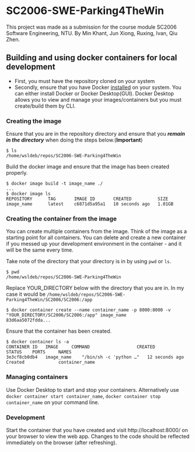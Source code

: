 # SC2006-SWE-Parking4TheWin
This project was made as a submission for the course module SC2006 Software Engineering, NTU. 
By Min Khant, Jun Xiong, Ruxing, Ivan, Qiu Zhen. 

## Building and using docker containers for local development
- First, you must have the repository cloned on your system
- Secondly, ensure that you have Docker [installed](https://docs.docker.com/get-docker/) 
  on your system. You can either install Docker or Docker Desktop(GUI). Docker Desktop allows
  you to view and manage your images/containers but you must create/build them by CLI.

### Creating the image
Ensure that you are in the repository directory and ensure that you ***remain in the directory***
when doing the steps below.(**Important**)
```
$ ls
/home/wsldeb/repos/SC2006-SWE-Parking4TheWin
```
Build the docker image and ensure that the image has been created properly.
```
$ docker image build -t image_name ./
...
$ docker image ls
REPOSITORY      TAG       IMAGE ID       CREATED          SIZE
image_name      latest    c6871d5a95a1   10 seconds ago   1.01GB
```

### Creating the container from the image
You can create multiple containers from the image. Think of the image as a starting point for all
containers. You can delete and create a new container if you messed up your development environment
in the container - and it will be the same every time.

Take note of the directory that your directory is in by using `pwd` or `ls`.
```
$ pwd
/home/wsldeb/repos/SC2006-SWE-Parking4TheWin
```
Replace YOUR_DIRECTORY below with the directory that you are in. In my case it would be
`/home/wsldeb/repos/SC2006-SWE-Parking4TheWin/SC2006/SC2006:/app`
```
$ docker container create --name container_name -p 8000:8000 -v "YOUR_DIRECTORY/SC2006/SC2006:/app" image_name
83d6aa5072fdda...
```
Ensure that the container has been created.
```
$ docker container ls -a
CONTAINER ID   IMAGE     COMMAND                  CREATED          STATUS    PORTS     NAMES
3e3cf8cb0db4   image_name    "/bin/sh -c 'python …"   12 seconds ago   Created             container_name
```

### Managing containers
Use Docker Desktop to start and stop your containers. Alternatively use `docker container start container_name`,
`docker container stop container_name` on your command line.

### Development
Start the container that you have created and visit http://localhost:8000/ on your browser to view the web app.
Changes to the code should be reflected immediately on the browser (after refreshing).

